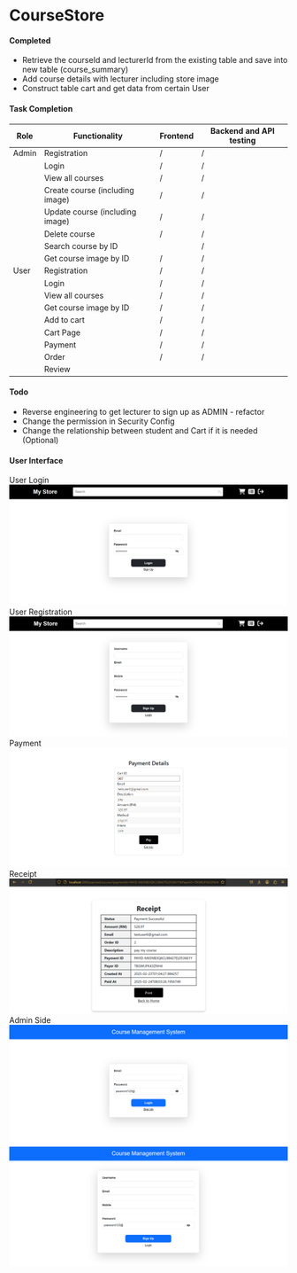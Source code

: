﻿# CourseStore

#### Completed
- Retrieve the courseId and lecturerId from the existing table and save into new table (course_summary)
- Add course details with lecturer including store image 
- Construct table cart and get data from certain User

#### Task Completion
| Role  | Functionality                   | Frontend | Backend and API testing |
|-------|---------------------------------|----------|-------------------------|
| Admin | Registration                    | /        | /                       |
|       | Login                           | /        | /                       |
|       | View all courses                | /        | /                       |
|       | Create course (including image) | /        | /                       |
|       | Update course (including image) | /        | /                       |
|       | Delete course                   |/          | /                      |
|       | Search course by ID             |          | /                       |
|       | Get course image by ID          | /        | /                       |
| User  | Registration                    | /        | /                       |
|       | Login                           | /        | /                       |
|       | View all courses                | /        | /                       |
|       | Get course image by ID          | /        | /                       |
|       | Add to cart                     | /        | /                       |
|       | Cart Page                       | /        | /                       |
|       | Payment                         | /        | /                       |
|       | Order                           | /        | /                       |
|       | Review                          |          |                         |

#### Todo
- Reverse engineering to get lecturer to sign up as ADMIN - refactor
- Change the permission in Security Config
- Change the relationship between student and Cart if it is needed (Optional)

#### User Interface
User Login 
![img_2.png](img_2.png)
User Registration
![img_3.png](img_3.png)
Payment
![img_5.png](img_5.png)
Receipt
![img_4.png](img_4.png)
Admin Side 
![img_1.png](img_1.png)
![img.png](img.png)

